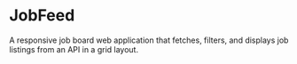 # JobFeed
A responsive job board web application that fetches, filters, and displays job listings from an API in a grid layout.
